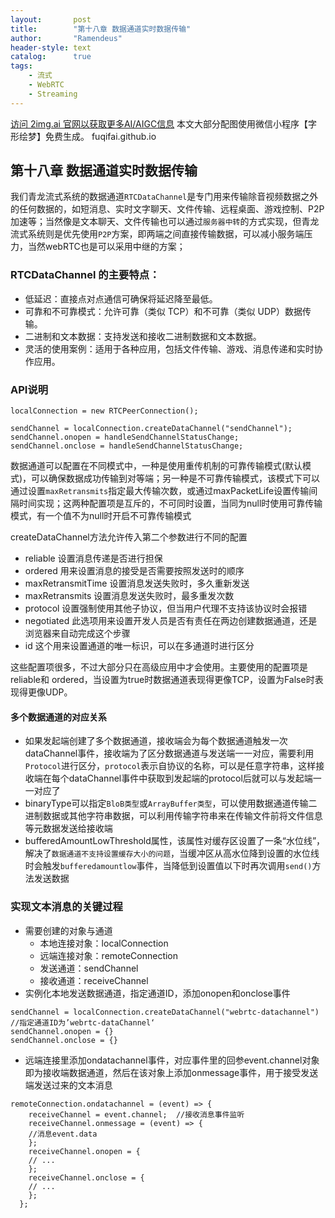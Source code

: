 ```yaml
---
layout:       post
title:        "第十八章 数据通道实时数据传输"
author:       "Ramendeus"
header-style: text
catalog:      true
tags:
    - 流式
    - WebRTC
    - Streaming
---
```


[访问 2img.ai 官网以获取更多AI/AIGC信息](https://2img.ai)
本文大部分配图使用微信小程序【字形绘梦】免费生成。
fuqifai.github.io

## 第十八章 数据通道实时数据传输


我们青龙流式系统的数据通道`RTCDataChannel`是专门用来传输除音视频数据之外的任何数据的，如短消息、实时文字聊天、文件传输、远程桌面、游戏控制、P2P加速等；当然像是文本聊天、文件传输也可以通过`服务器中转`的方式实现，但青龙流式系统则是优先使用`P2P`方案，即两端之间直接传输数据，可以减小服务端压力，当然webRTC也是可以采用中继的方案；

### **RTCDataChannel 的主要特点：**

+   低延迟：直接点对点通信可确保将延迟降至最低。
+   可靠和不可靠模式：允许可靠（类似 TCP）和不可靠（类似 UDP）数据传输。
+   二进制和文本数据：支持发送和接收二进制数据和文本数据。
+   灵活的使用案例：适用于各种应用，包括文件传输、游戏、消息传递和实时协作应用。

### API说明

```
localConnection = new RTCPeerConnection();

sendChannel = localConnection.createDataChannel("sendChannel");
sendChannel.onopen = handleSendChannelStatusChange;
sendChannel.onclose = handleSendChannelStatusChange;
```

数据通道可以配置在不同模式中，一种是使用重传机制的可靠传输模式(默认模式)，可以确保数据成功传输到对等端；另一种是不可靠传输模式，该模式下可以通过设置`maxRetransmits`指定最大传输次数，或通过maxPacketLife设置传输间隔时间实现；这两种配置项是互斥的，不可同时设置，当同为null时使用可靠传输模式，有一个值不为null时开启不可靠传输模式

createDataChannel方法允许传入第二个参数进行不同的配置

+   reliable 设置消息传递是否进行担保
+   ordered 用来设置消息的接受是否需要按照发送时的顺序
+   maxRetransmitTime 设置消息发送失败时，多久重新发送
+   maxRetransmits 设置消息发送失败时，最多重发次数
+   protocol 设置强制使用其他子协议，但当用户代理不支持该协议时会报错
+   negotiated 此选项用来设置开发人员是否有责任在两边创建数据通道，还是浏览器来自动完成这个步骤
+   id 这个用来设置通道的唯一标识，可以在多通道时进行区分

这些配置项很多，不过大部分只在高级应用中才会使用。主要使用的配置项是reliable和 ordered，当设置为true时数据通道表现得更像TCP，设置为False时表现得更像UDP。

#### 多个数据通道的对应关系

+   如果发起端创建了多个数据通道，接收端会为每个数据通道触发一次dataChannel事件，接收端为了区分数据通道与发送端一一对应，需要利用`Protocol`进行区分，`protocol`表示自协议的名称，可以是任意字符串，这样接收端在每个dataChannel事件中获取到发起端的protocol后就可以与发起端一一对应了
+   binaryType可以指定`BloB类型`或`ArrayBuffer类型`，可以使用数据通道传输二进制数据或其他字符串数据，可以利用传输字符串来在传输文件前将文件信息等元数据发送给接收端
+   bufferedAmountLowThreshold属性，该属性对缓存区设置了一条“水位线”，解决了`数据通道不支持设置缓存大小的问题`，当缓冲区从高水位降到设置的水位线时会触发`bufferedamountlow`事件，当降低到设置值以下时再次调用`send()`方法发送数据

### 实现文本消息的关键过程

+   需要创建的对象与通道
    +   本地连接对象：localConnection
    +   远端连接对象：remoteConnection
    +   发送通道：sendChannel
    +   接收通道：receiveChannel
+   实例化本地发送数据通道，指定通道ID，添加onopen和onclose事件

```
sendChannel = localConnection.createDataChannel("webrtc-datachannel") //指定通道ID为’webrtc-dataChannel‘
sendChannel.onopen = {}
sendChannel.onclose = {}
```

+   远端连接里添加ondatachannel事件，对应事件里的回参event.channel对象即为接收端数据通道，然后在该对象上添加onmessage事件，用于接受发送端发送过来的文本消息

```
remoteConnection.ondatachannel = (event) => {  
    receiveChannel = event.channel;  //接收消息事件监听  
    receiveChannel.onmessage = (event) => {    
    //消息event.data  
    };  
    receiveChannel.onopen = {    
    // ...  
    };  
    receiveChannel.onclose = {    
    // ...  
    };
  };
```
